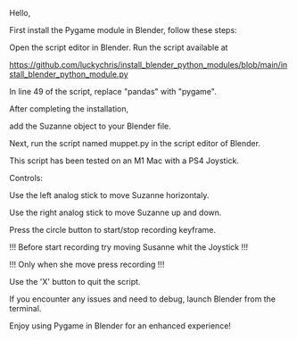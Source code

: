Hello,

First install the Pygame module in Blender, follow these steps:

Open the script editor in Blender.
Run the script available at

https://github.com/luckychris/install_blender_python_modules/blob/main/install_blender_python_module.py

In line 49 of the script, replace "pandas" with "pygame".

After completing the installation, 

add the Suzanne object to your Blender file.

Next, run the script named muppet.py in the script editor of Blender. 

This script has been tested on an M1 Mac with a PS4 Joystick.

Controls:

Use the left analog stick to move Suzanne horizontaly.

Use the right analog stick to move Suzanne up and down.

Press the circle button to start/stop recording keyframe.

!!! Before start recording try moving Susanne whit the Joystick !!!

!!! Only when she move press recording !!!

Use the 'X' button to quit the script.

If you encounter any issues and need to debug, launch Blender from the terminal.

Enjoy using Pygame in Blender for an enhanced experience!

